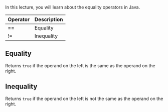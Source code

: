 In this lecture, you will learn about the equality operators in Java.

| Operator | Description                  |
|----------|------------------------------|
| ==       | Equality                     |
| !=       | Inequality                   |

## Equality

Returns `true` if the operand on the left is the same as the operand on the
right.

## Inequality

Returns `true` if the operand on the left is not the same as the operand on the
right.

